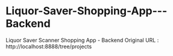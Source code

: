 # Liquor-Saver-Shopping-App---Backend
Liquor Saver Scanner Shopping App - Backend
Original URL : http://localhost:8888/tree/projects
